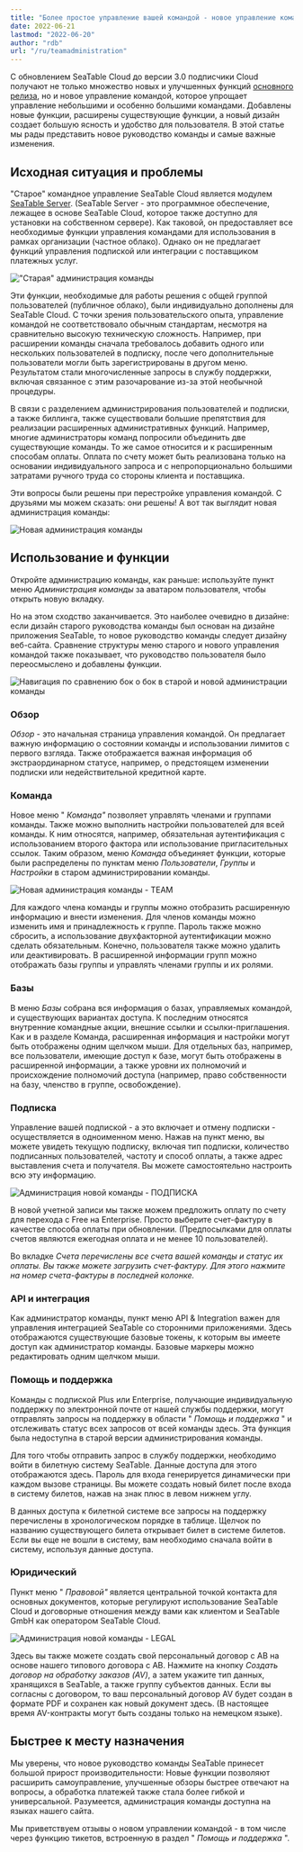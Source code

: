 ```yaml
---
title: "Более простое управление вашей командой - новое управление командой - SeaTable"
date: 2022-06-21
lastmod: "2022-06-20"
author: "rdb"
url: "/ru/teamadministration"
---
```


С обновлением SeaTable Cloud до версии 3.0 подписчики Cloud получают не только множество новых и улучшенных функций [основного релиза](/ru/seatable-release-3-0), но и новое управление командой, которое упрощает управление небольшими и особенно большими командами. Добавлены новые функции, расширены существующие функции, а новый дизайн создает большую ясность и удобство для пользователя. В этой статье мы рады представить новое руководство команды и самые важные изменения.

## Исходная ситуация и проблемы

"Старое" командное управление SeaTable Cloud является модулем [SeaTable Server](/ru/on-premises/?lang=auto/). (SeaTable Server - это программное обеспечение, лежащее в основе SeaTable Cloud, которое также доступно для установки на собственном сервере). Как таковой, он предоставляет все необходимые функции управления командами для использования в рамках организации (частное облако). Однако он не предлагает функций управления подпиской или интеграции с поставщиком платежных услуг.

![&quot;Старая&quot; администрация команды](https://seatable.io/wp-content/uploads/2022/06/TeamAdministration_old.png)

Эти функции, необходимые для работы решения с общей группой пользователей (публичное облако), были индивидуально дополнены для SeaTable Cloud. С точки зрения пользовательского опыта, управление командой не соответствовало обычным стандартам, несмотря на сравнительно высокую техническую сложность. Например, при расширении команды сначала требовалось добавить одного или нескольких пользователей в подписку, после чего дополнительные пользователи могли быть зарегистрированы в другом меню. Результатом стали многочисленные запросы в службу поддержки, включая связанное с этим разочарование из-за этой необычной процедуры.

В связи с разделением администрирования пользователей и подписки, а также биллинга, также существовали большие препятствия для реализации расширенных административных функций. Например, многие администраторы команд попросили объединить две существующие команды. То же самое относится и к расширенным способам оплаты. Оплата по счету может быть реализована только на основании индивидуального запроса и с непропорционально большими затратами ручного труда со стороны клиента и поставщика.

Эти вопросы были решены при перестройке управления командой. С друзьями мы можем сказать: они решены! А вот так выглядит новая администрация команды:

![Новая администрация команды](https://seatable.io/wp-content/uploads/2022/06/TeamAdministration_Overview_.png)

## Использование и функции

Откройте администрацию команды, как раньше: используйте пункт меню _Администрация команды_ за аватаром пользователя, чтобы открыть новую вкладку.

Но на этом сходство заканчивается. Это наиболее очевидно в дизайне: если дизайн старого руководства команды был основан на дизайне приложения SeaTable, то новое руководство команды следует дизайну веб-сайта. Сравнение структуры меню старого и нового управления командой также показывает, что руководство пользователя было переосмыслено и добавлены функции.

![Навигация по сравнению бок о бок в старой и новой администрации команды](https://seatable.io/wp-content/uploads/2022/06/Teamverwaltung_Navigation.png)

### Обзор

_Обзор_ - это начальная страница управления командой. Он предлагает важную информацию о состоянии команды и использовании лимитов с первого взгляда. Также отображается важная информация об экстраординарном статусе, например, о предстоящем изменении подписки или недействительной кредитной карте.

### Команда

Новое меню " _Команда"_ позволяет управлять членами и группами команды. Также можно выполнить настройки пользователей для всей команды. К ним относятся, например, обязательная аутентификация с использованием второго фактора или использование пригласительных ссылок. Таким образом, меню _Команда_ объединяет функции, которые были распределены по пунктам меню _Пользователи_, _Группы_ и _Настройки_ в старом администрировании команды.

![Новая администрация команды - TEAM](https://seatable.io/wp-content/uploads/2022/06/TeamAdministration_Team.png)

Для каждого члена команды и группы можно отобразить расширенную информацию и внести изменения. Для членов команды можно изменить имя и принадлежность к группе. Пароль также можно сбросить, а использование двухфакторной аутентификации можно сделать обязательным. Конечно, пользователя также можно удалить или деактивировать. В расширенной информации групп можно отображать базы группы и управлять членами группы и их ролями.

### Базы

В меню _Базы_ собрана вся информация о базах, управляемых командой, и существующих вариантах доступа. К последним относятся внутренние командные акции, внешние ссылки и ссылки-приглашения. Как и в разделе Команда, расширенная информация и настройки могут быть отображены одним щелчком мыши. Для отдельных баз, например, все пользователи, имеющие доступ к базе, могут быть отображены в расширенной информации, а также уровни их полномочий и происхождение полномочий доступа (например, право собственности на базу, членство в группе, освобождение).

### Подписка

Управление вашей подпиской - а это включает и отмену подписки - осуществляется в одноименном меню. Нажав на пункт меню, вы можете увидеть текущую подписку, включая тип подписки, количество подписанных пользователей, частоту и способ оплаты, а также адрес выставления счета и получателя. Вы можете самостоятельно настроить всю эту информацию.

![Администрация новой команды - ПОДПИСКА](https://seatable.io/wp-content/uploads/2022/06/subscription-and-invoices.png)

В новой учетной записи мы также можем предложить оплату по счету для перехода с Free на Enterprise. Просто выберите счет-фактуру в качестве способа оплаты при обновлении. (Предпосылками для оплаты счетов являются ежегодная оплата и не менее 10 пользователей).

Во вкладке _Счета _перечислены все счета вашей команды и статус их оплаты. Вы также можете загрузить счет-фактуру. Для этого нажмите на номер счета-фактуры в последней колонке.__

### API и интеграция

Как администратор команды, пункт меню API & Integration важен для управления интеграцией SeaTable со сторонними приложениями. Здесь отображаются существующие базовые токены, к которым вы имеете доступ как администратор команды. Базовые маркеры можно редактировать одним щелчком мыши.

### Помощь и поддержка

Команды с подпиской Plus или Enterprise, получающие индивидуальную поддержку по электронной почте от нашей службы поддержки, могут отправлять запросы на поддержку в области " _Помощь и поддержка_ " и отслеживать статус всех запросов от всей команды здесь. Эта функция была недоступна в старой версии администрирования команды.

Для того чтобы отправить запрос в службу поддержки, необходимо войти в билетную систему SeaTable. Данные доступа для этого отображаются здесь. Пароль для входа генерируется динамически при каждом вызове страницы. Вы можете создать новый билет после входа в систему билетов, нажав на знак плюс в левом нижнем углу.

В данных доступа к билетной системе все запросы на поддержку перечислены в хронологическом порядке в таблице. Щелчок по названию существующего билета открывает билет в системе билетов. Если вы еще не вошли в систему, вам необходимо сначала войти в систему, используя данные доступа.

### Юридический

Пункт меню " _Правовой"_ является центральной точкой контакта для основных документов, которые регулируют использование SeaTable Cloud и договорные отношения между вами как клиентом и SeaTable GmbH как оператором SeaTable Cloud.

![Администрация новой команды - LEGAL](https://seatable.io/wp-content/uploads/2022/06/TeamAdministration_Legal.png)

Здесь вы также можете создать свой персональный договор с АВ на основе нашего типового договора с АВ. Нажмите на кнопку _Создать договор на обработку заказов (AV)_, а затем укажите тип данных, хранящихся в SeaTable, а также группу субъектов данных. Если вы согласны с договором, то ваш персональный договор AV будет создан в формате PDF и сохранен как новый документ здесь. (В настоящее время AV-контракты могут быть созданы только на немецком языке).

## Быстрее к месту назначения

Мы уверены, что новое руководство команды SeaTable принесет большой прирост производительности: Новые функции позволяют расширить самоуправление, улучшенные обзоры быстрее отвечают на вопросы, а обработка платежей также стала более гибкой и универсальной. Разумеется, администрация команды доступна на языках нашего сайта.

Мы приветствуем отзывы о новом управлении командой - в том числе через функцию тикетов, встроенную в раздел " _Помощь и поддержка_ ".
